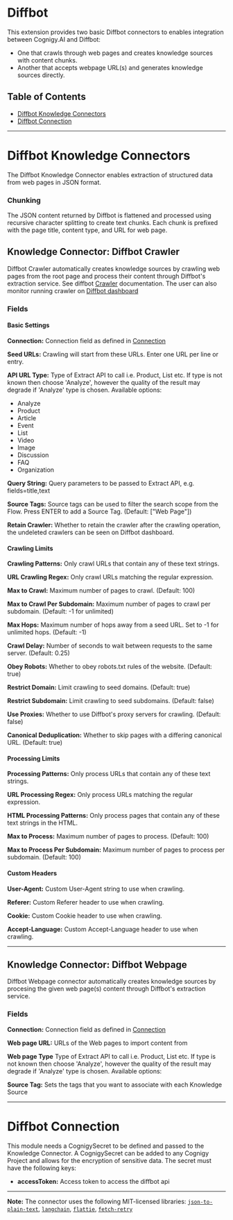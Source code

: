 
# Diffbot

This extension provides two basic Diffbot connectors to enables integration between Cognigy.AI and Diffbot:
- One that crawls through web pages and creates knowledge sources with content chunks.
- Another that accepts webpage URL(s) and generates knowledge sources directly.

## Table of Contents
- [Diffbot Knowledge Connectors](#diffbot-knowledge-connectors)
- [Diffbot Connection](#diffbot-connection)

---
# Diffbot Knowledge Connectors

The Diffbot Knowledge Connector enables extraction of structured data from web pages in JSON format.

### Chunking
The JSON content returned by Diffbot is flattened and processed using recursive character splitting to create text chunks. Each chunk is prefixed with the page title, content type, and URL for web page.

## Knowledge Connector: Diffbot Crawler
Diffbot Crawler automatically creates knowledge sources by crawling web pages from the root page and process their content through Diffbot's extraction service.
See diffbot [Crawler](https://docs.diffbot.com/reference/crawl-introduction) documentation. The user can also monitor running crawler on [Diffbot dashboard](https://app.diffbot.com/crawls/)

### Fields

#### Basic Settings

**Connection:**
Connection field as defined in [Connection](#diffbot-connection)

**Seed URLs:**
Crawling will start from these URLs. Enter one URL per line or entry.

**API URL Type:**
Type of Extract API to call i.e. Product, List etc. If type is not known then choose 'Analyze', however the quality of the result may degrade if 'Analyze' type is chosen. Available options:
- Analyze
- Product
- Article
- Event
- List
- Video
- Image
- Discussion
- FAQ
- Organization

**Query String:**
Query parameters to be passed to Extract API, e.g. fields=title,text

**Source Tags:**
Source tags can be used to filter the search scope from the Flow. Press ENTER to add a Source Tag. (Default: ["Web Page"])

**Retain Crawler:**
Whether to retain the crawler after the crawling operation, the undeleted crawlers can be seen on Diffbot dashboard.

#### Crawling Limits

**Crawling Patterns:**
Only crawl URLs that contain any of these text strings.

**URL Crawling Regex:**
Only crawl URLs matching the regular expression.

**Max to Crawl:**
Maximum number of pages to crawl. (Default: 100)

**Max to Crawl Per Subdomain:**
Maximum number of pages to crawl per subdomain. (Default: -1 for unlimited)

**Max Hops:**
Maximum number of hops away from a seed URL. Set to -1 for unlimited hops. (Default: -1)

**Crawl Delay:**
Number of seconds to wait between requests to the same server. (Default: 0.25)

**Obey Robots:**
Whether to obey robots.txt rules of the website. (Default: true)

**Restrict Domain:**
Limit crawling to seed domains. (Default: true)

**Restrict Subdomain:**
Limit crawling to seed subdomains. (Default: false)

**Use Proxies:**
Whether to use Diffbot's proxy servers for crawling. (Default: false)

**Canonical Deduplication:**
Whether to skip pages with a differing canonical URL. (Default: true)

#### Processing Limits

**Processing Patterns:**
Only process URLs that contain any of these text strings.

**URL Processing Regex:**
Only process URLs matching the regular expression.

**HTML Processing Patterns:**
Only process pages that contain any of these text strings in the HTML.

**Max to Process:**
Maximum number of pages to process. (Default: 100)

**Max to Process Per Subdomain:**
Maximum number of pages to process per subdomain. (Default: 100)

#### Custom Headers

**User-Agent:**
Custom User-Agent string to use when crawling.

**Referer:**
Custom Referer header to use when crawling.

**Cookie:**
Custom Cookie header to use when crawling.

**Accept-Language:**
Custom Accept-Language header to use when crawling.

---

## Knowledge Connector: Diffbot Webpage
Diffbot Webpage connector automatically creates knowledge sources by procesing the given web page(s) content through Diffbot's extraction service.

### Fields

**Connection:**
Connection field as defined in [Connection](#diffbot-connection)

**Web page URL:**
URLs of the Web pages to import content from

**Web page Type**
Type of Extract API to call i.e. Product, List etc. If type is not known then choose 'Analyze', however the quality of the result may degrade if 'Analyze' type is chosen. Available options:

**Source Tag:**
Sets the tags that you want to associate with each Knowledge Source

---

# Diffbot Connection

This module needs a CognigySecret to be defined and passed to the Knowledge Connector. A CognigySecret can be added to any Cognigy Project and allows for the encryption of sensitive data. The secret must have the following keys:
- **accessToken:** Access token to access the diffbot api


---

**Note:** The connector uses the following MIT-licensed libraries: [`json-to-plain-text`](https://www.npmjs.com/package/turndown), [`langchain`](https://www.npmjs.com/package/langchain), [`flattie`](https://www.npmjs.com/package/flattie), [`fetch-retry`](https://www.npmjs.com/package/fetch-retry)


